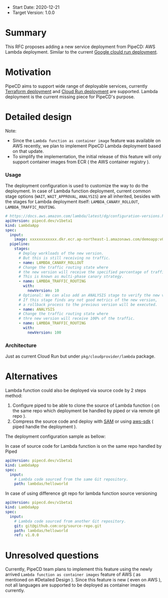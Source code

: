 - Start Date: 2020-12-21
- Target Version: 1.0.0

# Summary

This RFC proposes adding a new service deployment from PipeCD: AWS Lambda deployment. Similar to the current [Google clould run deployment](https://pipecd.dev/docs/feature-status/#cloudrun-deployment).

# Motivation

PipeCD aims to support wide range of deployable services, currently [Terraform deployment](https://pipecd.dev/docs/feature-status/#terraform-deployment) and [Cloud Run deployment](https://pipecd.dev/docs/feature-status/#cloudrun-deployment) are supported. Lambda deployment is the current missing piece for PipeCD's purpose.

# Detailed design

Note:
- Since the `Lambda function as container image` feature was available on AWS recently, we plan to implement PipeCD Lambda deployment based on that update.
- To simplify the implementation, the initial release of this feature will only support container images from ECR ( the AWS container registry ).

### Usage

The deployment configuration is used to customize the way to do the deployment. In case of Lambda function deployment, current common stage options (`WAIT`, `WAIT_APPROVAL`, `ANALYSIS`) are all inherited, besides with the stages for Lambda deployment itself: `LAMBDA_CANARY_ROLLOUT`, `LAMBDA_TRAFFIC_ROUTING`.

```yaml
# https://docs.aws.amazon.com/lambda/latest/dg/configuration-versions.html
apiVersion: pipecd.dev/v1beta1
kind: LambdaApp
spec:
  input:
    image: xxxxxxxxxxxx.dkr.ecr.ap-northeast-1.amazonaws.com/demoapp:v0.0.1
  pipeline:
    stages:
      # Deploy workloads of the new version.
      # But this is still receiving no traffic.
      - name: LAMBDA_CANARY_ROLLOUT
      # Change the traffic routing state where
      # the new version will receive the specified percentage of traffic.
      # This is known as multi-phase canary strategy.
      - name: LAMBDA_TRAFFIC_ROUTING
        with:
          newVersion: 10
      # Optional: We can also add an ANALYSIS stage to verify the new version.
      # If this stage finds any not good metrics of the new version,
      # a rollback process to the previous version will be executed.
      - name: ANALYSIS
      # Change the traffic routing state where
      # thre new version will receive 100% of the traffic.
      - name: LAMBDA_TRAFFIC_ROUTING
        with:
          newVersion: 100
```

### Architecture

Just as current Cloud Run but under `pkg/cloudprovider/lambda` package.

# Alternatives

Lambda function could also be deployed via source code by 2 steps method:
1. Configure piped to be able to clone the source of Lambda function ( on the same repo which deployment be handled by piped or via remote git repo ).
2. Compress the source code and deploy with [SAM](https://docs.aws.amazon.com/serverless-application-model/latest/developerguide/serverless-sam-cli-command-reference.html) or using [aws-sdk](https://github.com/aws/aws-lambda-go) ( piped handle the deployment ).

The deployment configuration sample as bellow:

In case of source code for Lambda function is on the same repo handled by Piped
```yaml
apiVersion: pipecd.dev/v1beta1
kind: LambdaApp
spec:
  input:
    # Lambda code sourced from the same Git repository.
    path: lambdas/helloworld
```

In case of using difference git repo for lambda function source versioning
```yaml
apiVersion: pipecd.dev/v1beta1
kind: LambdaApp
spec:
  input:
    # Lambda code sourced from another Git repository.
    git: git@github.com:org/source-repo.git
    path: lambdas/helloworld
    ref: v1.0.0
```

# Unresolved questions

Currently, PipeCD team plans to implement this feature using the newly arrived `Lambda function as container images` feature of AWS ( as mentioned on #Detailed Design ). Since this feature is new ( even on AWS ), not all languages are supported to be deployed as container images currently.
